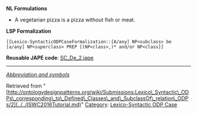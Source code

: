 __NL Formulations__



* A vegetarian pizza is a pizza without fish or meat.


  

__LSP Formalization__




```
[[Lexico-SyntacticODPCaseFormalization::[A/any] NP<subclass> be [a/any] NP<superclass> PREP [(NP<class>,)* and/or NP<class]]

```

__Reusable JAPE code__: [SC\_De\_2.jape](../../images/b/ba/SC_De_2.jape "SC De 2.jape")





---


_[Abbreviation and symbols](../../Community/LSPSymbols.md "Community:LSPSymbols")_





Retrieved from "[http://ontologydesignpatterns.org/wiki/Submissions:Lexico\_Syntactic\_ODPs\_corresponding\_to\_Defined\_Classes\_and\_SubclassOf\_relation\_ODPs/2](../../ISWC2016Tutorial.md)"
 [Category](http://ontologydesignpatterns.org/wiki/Special:Categories "Special:Categories"): [Lexico-Syntactic ODP Case](../../Category/Lexico-Syntactic_ODP_Case.md "Category:Lexico-Syntactic ODP Case")